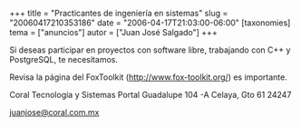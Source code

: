+++
title = "Practicantes de ingeniería en sistemas"
slug = "20060417210353186"
date = "2006-04-17T21:03:00-06:00"
[taxonomies]
tema = ["anuncios"]
autor = ["Juan José Salgado"]
+++

Si deseas participar en proyectos con software libre, trabajando con C++
y PostgreSQL, te necesitamos.

Revisa la página del FoxToolkit
(<a href="http://www.fox-toolkit.org/">http://www.fox-toolkit.org/</a>)
es importante.

Coral Tecnología y Sistemas Portal Guadalupe 104 -A Celaya, Gto 61 24247

juanjose@coral.com.mx
